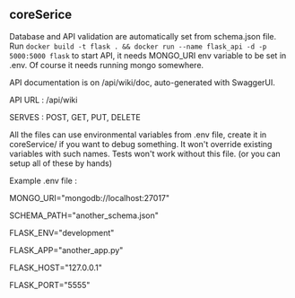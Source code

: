 
## coreSerice

Database and API validation are automatically set from schema.json file.
Run `docker build -t flask . && docker run --name flask_api -d -p 5000:5000 flask` to start API, it needs MONGO_URI env variable to be set in .env. Of course it needs running mongo somewhere.

API documentation is on /api/wiki/doc, auto-generated with SwaggerUI.

API URL : /api/wiki

SERVES : POST, GET, PUT, DELETE

All the files can use environmental variables from .env file, create it in coreService/ if you want to debug something. It won't override existing variables with such names.
Tests won't work without this file. (or you can setup all of these by hands)

Example .env file : 

MONGO_URI="mongodb://localhost:27017"

SCHEMA_PATH="another_schema.json"

FLASK_ENV="development"

FLASK_APP="another_app.py"

FLASK_HOST="127.0.0.1"

FLASK_PORT="5555"

